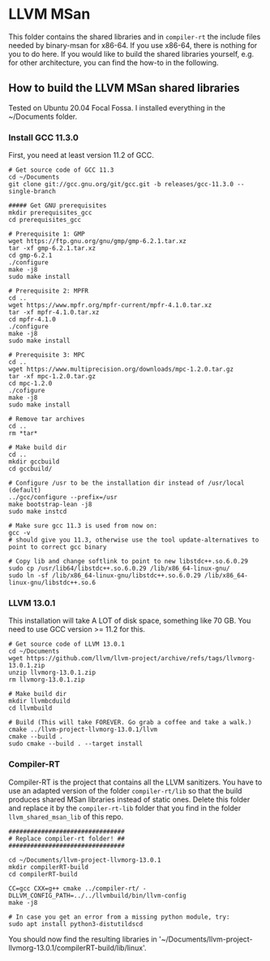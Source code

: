 # LLVM MSan

This folder contains the shared libraries and in `compiler-rt` the include files needed by binary-msan for x86-64. If you
use x86-64, there is nothing for you to do here. If you would like to build the shared libraries yourself, e.g. for other
architecture, you can find the how-to in the following.

## How to build the LLVM MSan shared libraries

Tested on Ubuntu 20.04 Focal Fossa. I installed everything in the ~/Documents folder.

### Install GCC 11.3.0

First, you need at least version 11.2 of GCC.
```
# Get source code of GCC 11.3
cd ~/Documents
git clone git://gcc.gnu.org/git/gcc.git -b releases/gcc-11.3.0 --single-branch

##### Get GNU prerequisites
mkdir prerequisites_gcc
cd prerequisites_gcc

# Prerequisite 1: GMP
wget https://ftp.gnu.org/gnu/gmp/gmp-6.2.1.tar.xz
tar -xf gmp-6.2.1.tar.xz
cd gmp-6.2.1
./configure
make -j8
sudo make install

# Prerequisite 2: MPFR
cd ..
wget https://www.mpfr.org/mpfr-current/mpfr-4.1.0.tar.xz
tar -xf mpfr-4.1.0.tar.xz
cd mpfr-4.1.0
./configure
make -j8
sudo make install

# Prerequisite 3: MPC
cd ..
wget https://www.multiprecision.org/downloads/mpc-1.2.0.tar.gz
tar -xf mpc-1.2.0.tar.gz
cd mpc-1.2.0
./cofigure
make -j8
sudo make install

# Remove tar archives
cd ..
rm *tar*

# Make build dir
cd ..
mkdir gccbuild
cd gccbuild/

# Configure /usr to be the installation dir instead of /usr/local (default)
../gcc/configure --prefix=/usr
make bootstrap-lean -j8
sudo make instcd

# Make sure gcc 11.3 is used from now on:
gcc -v
# should give you 11.3, otherwise use the tool update-alternatives to point to correct gcc binary

# Copy lib and change softlink to point to new libstdc++.so.6.0.29
sudo cp /usr/lib64/libstdc++.so.6.0.29 /lib/x86_64-linux-gnu/
sudo ln -sf /lib/x86_64-linux-gnu/libstdc++.so.6.0.29 /lib/x86_64-linux-gnu/libstdc++.so.6
```

### LLVM 13.0.1

This installation will take A LOT of disk space, something like 70 GB. You need to use GCC version >= 11.2 for this.

```
# Get source code of LLVM 13.0.1
cd ~/Documents
wget https://github.com/llvm/llvm-project/archive/refs/tags/llvmorg-13.0.1.zip
unzip llvmorg-13.0.1.zip
rm llvmorg-13.0.1.zip

# Make build dir
mkdir llvmbcduild
cd llvmbuild

# Build (This will take FOREVER. Go grab a coffee and take a walk.)
cmake ../llvm-project-llvmorg-13.0.1/llvm
cmake --build .
sudo cmake --build . --target install

```

### Compiler-RT

Compiler-RT is the project that contains all the LLVM sanitizers. You have to use an adapted version of the folder 
`compiler-rt/lib` so that the build produces shared MSan libraries instead of static ones. Delete this folder and replace
it by the `compiler-rt-lib` folder that you find in the folder `llvm_shared_msan_lib` of this repo.

```
################################
# Replace compiler-rt folder! ##
################################

cd ~/Documents/llvm-project-llvmorg-13.0.1
mkdir compilerRT-build
cd compilerRT-build

CC=gcc CXX=g++ cmake ../compiler-rt/ -DLLVM_CONFIG_PATH=../../llvmbuild/bin/llvm-config
make -j8

# In case you get an error from a missing python module, try:
sudo apt install python3-distutildscd
```

You should now find the resulting libraries in '~/Documents/llvm-project-llvmorg-13.0.1/compilerRT-build/lib/linux'.
